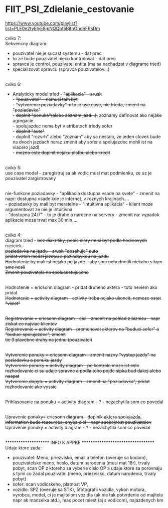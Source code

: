 # FIIT_PSI_Zdielanie_cestovanie

https://www.youtube.com/playlist?list=PLE0e2tyElyE8jpNQQbt5BjtnOhdnFRsDm

cviko 7: <br /> 
Sekvencny diagram: <br /> 
- pouzivatel nie je sucast systemu - dat prec <br />
- to ze bude pouzivatel nieco kontrolovat - dat prec <br />
- spravca je control, pouzivatel entita (ma sa nachadzat v diagrame tried) <br />
- specializovat spravcu (spravca pouzivatelov...) <br /><br /> 

cviko 6: <br />

- Analyticky model tried - ~~"aplikacia" - zrusit~~ <br />
			- ~~"pouzivatel" - nemusi tam byt~~ <br />
			- ~~"vytvorenie poziadavky" = to je use case, nie trieda, zmenit na "poziadavka"~~ <br />
			- ~~doplnit "ponuka"(alebo zoznam jazd...),~~ zoznamy definovat ako nejake agregacie <br />
			- spolujazdec nema byt v atributoch triedy sofer <br />
			- ~~doplnit "auto"~~  <br />
			- doplnit "rozvrh" alebo "zoznam" aby sa nestalo, ze jeden clovek bude na dvoch jazdach naraz 
			zmenit aby sofer a spolujazdec mohli ist na viacero jazd) <br />
			- ~~mozno este doplnit nejaku platbu alebo kredit~~ <br /> <br />




cviko 5: <br />
use case model - zaregistruj sa ak vodic musi mat podmienku, ze uz je pouzivatel zargistrovany <br /><br />
		

nie-funkcne poziadavky - "aplikacia dostupna vsade na svete" - zmenit na napr: dostupna vsade kde je internet, v roznych krajinach.... <br />
			- poziadavky by mali byt meratelne - "intuitivna aplikacia" - klient moze argumentovat ze nie je intuitivna <br />
			- "dostupna 24/7" - to je drahe a narocne na servery - zmenit na: vypadok aplikacie moze trvat max 30 min.... <br /><br />


cviko 4: <br />
diagram tried - ~~bez diakritiky, popis ciary musi byt podla hodinovych ruciciek~~	<br />
		~~poziadavka na jazdu - zrusit "obsahuje" auto~~	<br />
		~~pridat vztah medzi jazdou a poziadavkou na jazdu~~ 	<br />
		~~Hodnotenie by mali ist nejako po jazde - aby sme nehodnotili niekoho s kym sme nesli~~ <br />
		~~Zmenit pouzivatela na spolucestujuceho~~	<br /> <br />   		
				
Hodnotenie = ericsonn diagram - pridat druheho aktera	- toto neviem ako pridat <br />
~~Hodnotenie = activity diagram - activity treba nejako ukoncit, nemoze ostat "visiet" <br /> <br />~~
				

~~Registrovanie = ericsonn diagram - ciel - zmenit na pohlad z biznisu - napr ziskat co najviac klientov <br />~~
~~Registrovanie = activity diagram - premenovat akterov na "buduci sofer" a "buduci spolujazdec", zmenit <br />
					tie 3 plavebne drahy na jednu (pouzivatel)<br /><br />~~

~~Vytvorenie ponuky = ericsonn diagram - zmenit nazvy "vystup jazdy" na poziadavku a ponuku jazdy <br />~~
~~Vytvorenie ponuky = activity diagram - po kontrole moze ist este rozhodovanie ci su udaje spravne a podla toho pojde sipka bud dakej alebo naspat <br />~~
~~Vytvorenie dopytu = activity diagram - zmenit na "poziadavka", pridat rozhodovanie ako vyssie <br /><br />~~

Prihlasovanie na ponuku = activity diagram - ? - nezachytila som co povedal <br /><br />

~~Upravenie ponuky= ericsonn diagram - doplnik aktera spolujazda, information bude resources, chyba ciel - napr spokojnost pouzivatelov <br />~~
Upravenie ponuky = activity diagram - ? - nezachytila som co povedal <br /><br />

******************** INFO K APPKE *********************************
Udaje ktore zada:
- pouzivatel: Meno, priezvisko, email a telefon (overuje sa kodom), pouzivatelske meno, heslo, datum narodenia (musi mat 18r), trvaly pobyt, scan OP z ktoreho sa vyberie cislo OP a udaje ktore sa porovnaju s tymi co zadal pouzivatel (meno, priezvisko, datum narodenia, trvaly pobyt)
- sofer: scan vodicskeho, platnost VP, 
- vozidlo: SPZ (overuje sa STK), 5fotografii vozidla, vykon motora, vyrobca, model, ci je majitelom vozidla (ak nie tak potvrdenie od majitela napr ak manzelka atd.), max pocet miest (aj s vodicom), najazdenych km
